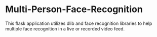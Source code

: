 # Multi-Person-Face-Recognition
This flask application utilizes dlib and face recognition libraries to help multiple face recognition in a live or recorded video feed.
